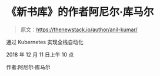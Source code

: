 # 《新书库》的作者阿尼尔·库马尔

> 原文：<https://thenewstack.io/author/anil-kumar/>

通过 Kubernetes 实现全栈自动化

2018 年 12 月 11 日上午 10 点

作者:阿尼尔·库马尔
